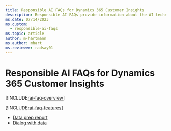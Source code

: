```yaml
---
title: Responsible AI FAQs for Dynamics 365 Customer Insights
description: Responsible AI FAQs provide information about the AI technology used in Dynamics 365 Customer Insights, along with key considerations and details about how the AI is used, how it was tested and evaluated, and any specific limitations.
ms.date: 07/14/2023
ms.custom: 
  - responsible-ai-faqs
ms.topic: article
author: m-hartmann
ms.author: mhart
ms.reviewer: radsay01
---
```


# Responsible AI FAQs for Dynamics 365 Customer Insights

[!INCLUDE[rai-faq-overview](includes/faqs-overview.md)]

[!INCLUDE[rai-faq-features](includes/faqs-feature.md)]

- [Data prep report](faqs-data-prep.md)
- [Dialog with data](faqs-dialog-data.md)
